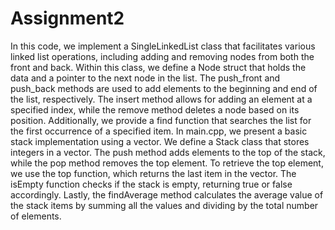 # Assignment2
In this code, we implement a SingleLinkedList class that facilitates various linked list operations, including adding and removing nodes from both the front and back. Within this class, we define a Node struct that holds the data and a pointer to the next node in the list. The push_front and push_back methods are used to add elements to the beginning and end of the list, respectively. The insert method allows for adding an element at a specified index, while the remove method deletes a node based on its position. Additionally, we provide a find function that searches the list for the first occurrence of a specified item. In main.cpp, we present a basic stack implementation using a vector. We define a Stack class that stores integers in a vector. The push method adds elements to the top of the stack, while the pop method removes the top element. To retrieve the top element, we use the top function, which returns the last item in the vector. The isEmpty function checks if the stack is empty, returning true or false accordingly. Lastly, the findAverage method calculates the average value of the stack items by summing all the values and dividing by the total number of elements.
